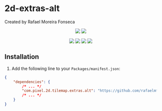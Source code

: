 2d-extras-alt
===
Created by Rafael Moreira Fonseca

<p align="center">
    <a href="https://github.com/rafaelmfonseca/2d-extras-alt/blob/master/LICENSE"><img src="https://img.shields.io/badge/License-MIT-brightgreen.svg" /></a>
    <a href="https://unity3d.com/get-unity/download"><img src="https://img.shields.io/badge/unity-2021.2%2B-blue.svg" /></a>
</p>

<p align="center">
    <a href="https://github.com/rafaelmfonseca/2d-extras-alt/issues"><img src="https://img.shields.io/github/issues-raw/rafaelmfonseca/2d-extras-alt" /></a>
    <a href="https://github.com/rafaelmfonseca/2d-extras-alt/releases"><img src="https://img.shields.io/github/downloads/rafaelmfonseca/2d-extras-alt/total" /></a>
    <a href="https://github.com/rafaelmfonseca/2d-extras-alt"><img src="https://img.shields.io/github/stars/rafaelmfonseca/2d-extras-alt" /></a>
    <a href="https://github.com/rafaelmfonseca/2d-extras-alt"><img src="https://img.shields.io/github/forks/rafaelmfonseca/2d-extras-alt" /></a>
</p>

## Installation
1. Add the following line to your `Packages/manifest.json`:
```json
{
    "dependencies": {
        /* ... */
        "com.pixel.2d.tilemap.extras.alt": "https://github.com/rafaelmfonseca/2d-extras-alt.git",
        /* ... */
    }
}
```